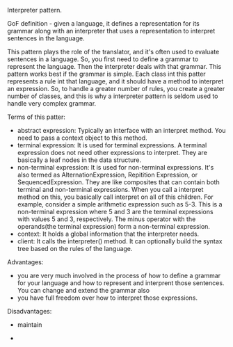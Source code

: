 
Interpreter pattern.

GoF definition - given a language, it defines a representation for its grammar along with an interpreter that uses a 
representation to interpret sentences in the language.

This pattern plays the role of the translator, and it's often used to evaluate sentences in a language. So, you first
need to define a grammar to represent the language. Then the interpreter deals with that grammar. This pattern works best
if the grammar is simple.
Each class int this patter represents a rule int that language, and it should have a method to interpret an expression.
So, to handle a greater number of rules, you create a greater number of classes, and this is why a interpreter pattern
is seldom used to handle  very complex grammar.

Terms of this patter:
- abstract expression: Typically an interface with an interpret method. You need to pass a context object to this 
method.
- terminal expression: It is used for terminal expressions. A terminal expression does not need other expressions to 
interpret. They are basically a leaf nodes in the data structure.
- non-terminal expression: It is used for non-terminal expressions. It's also termed as AlternationExpression, Repitition
Expression, or SequencedExpression. They are like composites that can contain both terminal and non-terminal expressions.
When you call a interpret method on this, you basically call interpret on all of this children. For example, consider 
a simple arithmetic expression such as 5-3. This is a non-terminal expression where 5 and 3 are the terminal expressions
with values 5 and 3, respectively. The minus operator with the operands(the terminal expression) form a non-terminal
expression.
- context: It holds a global information that the interpreter needs.
- client: It calls the interpreter() method. It can optionally build the syntax tree based on the rules of the language.


Advantages:
- you are very much involved in the process of how to define a grammar for your language and how to represent and interprent
those sentences. You can change and extend the grammar also
- you have full freedom over how to interpret those expressions.

Disadvantages:
- maintain

- 